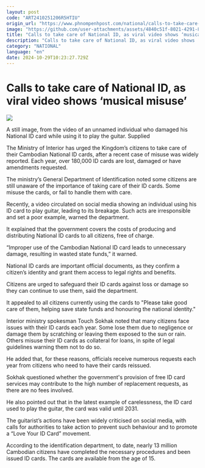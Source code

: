 ```yaml
---
layout: post
code: "ART2410251206R5HTIU"
origin_url: "https://www.phnompenhpost.com/national/calls-to-take-care-of-national-id-as-viral-video-shows-musical-misuse-"
image: "https://github.com/user-attachments/assets/4840c51f-8021-4291-8732-b6eca68bccd8"
title: "Calls to take care of National ID, as viral video shows ‘musical misuse’"
description: "​​Calls to take care of National ID, as viral video shows ‘musical misuse’​"
category: "NATIONAL"
language: "en"
date: 2024-10-29T10:23:27.729Z
---
```


# Calls to take care of National ID, as viral video shows ‘musical misuse’

![](https://github.com/user-attachments/assets/0156c3f4-221c-45ba-881b-9609d1055042)

A still image, from the video of an unnamed individual who damaged his National ID card while using it to play the guitar. Supplied

The Ministry of Interior has urged the Kingdom’s citizens to take care of their Cambodian National ID cards, after a recent case of misuse was widely reported. Each year, over 180,000 ID cards are lost, damaged or have amendments requested.

The ministry’s General Department of Identification noted some citizens are still unaware of the importance of taking care of their ID cards. Some misuse the cards, or fail to handle them with care. 

Recently, a video circulated on social media showing an individual using his ID card to play guitar, leading to its breakage. Such acts are irresponsible and set a poor example, warned the department.

It explained that the government covers the costs of producing and distributing National ID cards to all citizens, free of charge. 

“Improper use of the Cambodian National ID card leads to unnecessary damage, resulting in wasted state funds,” it warned.

National ID cards are important official documents, as they confirm a citizen’s identity and grant them access to legal rights and benefits. 

Citizens are urged to safeguard their ID cards against loss or damage so they can continue to use them, said the department.

It appealed to all citizens currently using the cards to "Please take good care of them, helping save state funds and honouring the national identity."

Interior ministry spokesman Touch Sokhak noted that many citizens face issues with their ID cards each year. Some lose them due to negligence or damage them by scratching or leaving them exposed to the sun or rain. Others misuse their ID cards as collateral for loans, in spite of legal guidelines warning them not to do so.

He added that, for these reasons, officials receive numerous requests each year from citizens who need to have their cards reissued.

Sokhak questioned whether the government's provision of free ID card services may contribute to the high number of replacement requests, as there are no fees involved.

He also pointed out that in the latest example of carelessness, the ID card used to play the guitar, the card was valid until 2031.

The guitarist’s actions have been widely criticised on social media, with calls for authorities to take action to prevent such behaviour and to promote a “Love Your ID Card” movement.

According to the identification department, to date, nearly 13 million Cambodian citizens have completed the necessary procedures and been issued ID cards. The cards are available from the age of 15.